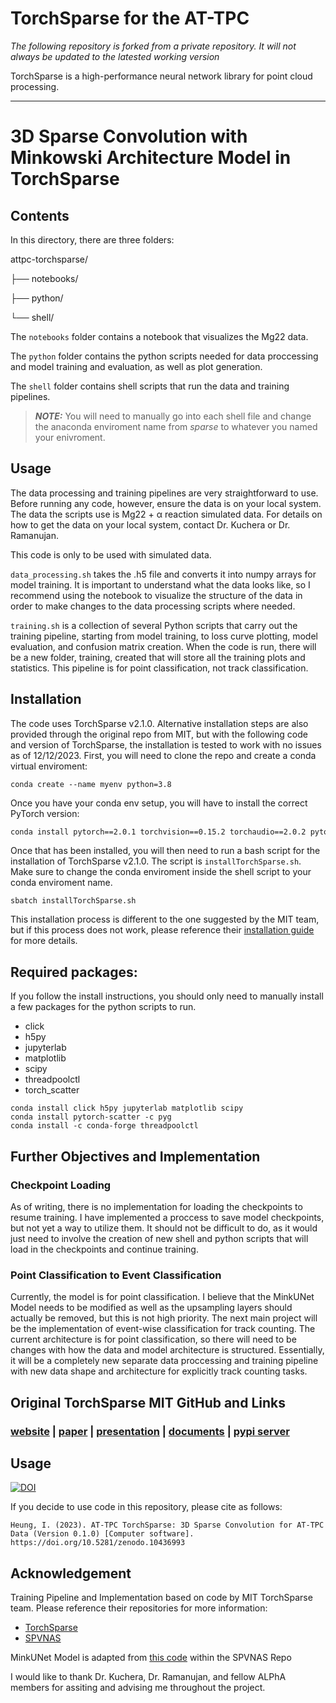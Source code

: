 # TorchSparse for the AT-TPC 

*The following repository is forked from a private repository. It will not always be updated to the latested working version*

TorchSparse is a high-performance neural network library for point cloud processing.

***

# 3D Sparse Convolution with Minkowski Architecture Model in TorchSparse

## Contents

In this directory, there are three folders:

attpc-torchsparse/

├── notebooks/

├── python/

└── shell/


The `notebooks` folder contains a notebook that visualizes the Mg22 data.

The `python` folder contains the python scripts needed for data proccessing and model training and evaluation, as well as plot generation. 

The `shell` folder contains shell scripts that run the data and training pipelines.
> **_NOTE:_**  You will need to manually go into each shell file and change the anaconda enviroment name from *sparse* to whatever you named your enivroment.

## Usage

The data processing and training pipelines are very straightforward to use. Before running any code, however, ensure the data is on your local system. The data the scripts use is Mg22 + α reaction simulated data. For details on how to get the data on your local system, contact Dr. Kuchera or Dr. Ramanujan.

This code is only to be used with simulated data.

`data_processing.sh` takes the .h5 file and converts it into numpy arrays for model training. It is important to understand what the data looks like, so I recommend using the notebook to visualize the structure of the data in order to make changes to the data processing scripts where needed.

`training.sh` is a collection of several Python scripts that carry out the training pipeline, starting from model training, to loss curve plotting, model evaluation, and confusion matrix creation. When the code is run, there will be a new folder, training, created that will store all the training plots and statistics. This pipeline is for point classification, not track classification.

## Installation

The code uses TorchSparse v2.1.0. Alternative installation steps are also provided through the original repo from MIT, but with the following code and version of TorchSparse, the installation is tested to work with no issues as of 12/12/2023. First, you will need to clone the repo and create a conda virtual enviroment:

```
conda create --name myenv python=3.8
```

Once you have your conda env setup, you will have to install the correct PyTorch version:

```bash
conda install pytorch==2.0.1 torchvision==0.15.2 torchaudio==2.0.2 pytorch-cuda=11.7 -c pytorch -c nvidia
```

Once that has been installed, you will then need to run a bash script for the installation of TorchSparse v2.1.0. The script is `installTorchSparse.sh`. Make sure to change the conda enviroment inside the shell script to your conda enviroment name. 

```
sbatch installTorchSparse.sh
```

This installation process is different to the one suggested by the MIT team, but if this process does not work, please reference their [installation guide](https://torchsparse-docs.github.io/getting_started/installation.html) for more details.

## Required packages:
If you follow the install instructions, you should only need to manually install a few packages for the python scripts to run.

- click
- h5py
- jupyterlab
- matplotlib
- scipy
- threadpoolctl
- torch_scatter

```
conda install click h5py jupyterlab matplotlib scipy
conda install pytorch-scatter -c pyg
conda install -c conda-forge threadpoolctl
```

## Further Objectives and Implementation

### Checkpoint Loading
As of writing, there is no implementation for loading the checkpoints to resume training. I have implemented a proccess to save model checkpoints, but not yet a way to utilize them. It should not be difficult to do, as it would just need to involve the creation of new shell and python scripts that will load in the checkpoints and continue training.

### Point Classification to Event Classification
Currently, the model is for point classification. I believe that the MinkUNet Model needs to be modified as well as the upsampling layers should actually be removed, but this is not high priority. The next main project will be the implementation of event-wise classification for track counting. The current architecture is for point classification, so there will need to be changes with how the data and model architecture is structured. Essentially, it will be a completely new separate data proccessing and training pipeline with new data shape and architecture for explicitly track counting tasks.

## Original TorchSparse MIT GitHub and Links

### [website](http://torchsparse.mit.edu/) | [paper](https://arxiv.org/abs/2204.10319) | [presentation](https://www.youtube.com/watch?v=IIh4EwmcLUs) | [documents](http://torchsparse-docs.github.io/) | [pypi server](http://pypi.hanlab.ai/simple/torchsparse)

## Usage
[![DOI](https://zenodo.org/badge/736441968.svg)](https://zenodo.org/doi/10.5281/zenodo.10436993)

If you decide to use code in this repository, please cite as follows:

```
Heung, I. (2023). AT-TPC TorchSparse: 3D Sparse Convolution for AT-TPC Data (Version 0.1.0) [Computer software]. https://doi.org/10.5281/zenodo.10436993
```

## Acknowledgement
Training Pipeline and Implementation based on code by MIT TorchSparse team. Please reference their repositories for more information:
- [TorchSparse](https://github.com/mit-han-lab/torchsparse/tree/master)
- [SPVNAS](https://github.com/mit-han-lab/spvnas/tree/dev/torchsparsepp_backend)

MinkUNet Model is adapted from [this code](https://github.com/mit-han-lab/spvnas/blob/dev/torchsparsepp_backend/core/models/semantic_kitti/minkunet.py) within the SPVNAS Repo

I would like to thank Dr. Kuchera, Dr. Ramanujan, and fellow ALPhA members for assiting and advising me throughout the project.
